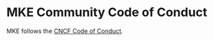 # MKE Community Code of Conduct

MKE follows the [CNCF Code of Conduct](https://github.com/cncf/foundation/blob/master/code-of-conduct.md).
